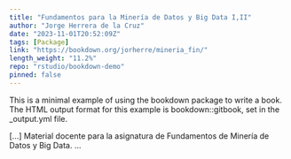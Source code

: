 ```yaml
---
title: "Fundamentos para la Minería de Datos y Big Data I,II"
author: "Jorge Herrera de la Cruz"
date: "2023-11-01T20:52:09Z"
tags: [Package]
link: "https://bookdown.org/jorherre/mineria_fin/"
length_weight: "11.2%"
repo: "rstudio/bookdown-demo"
pinned: false
---
```


<p>This is a minimal example of using the bookdown package to write a book.
The HTML output format for this example is bookdown::gitbook,
set in the _output.yml file.</p> [...] Material docente para la asignatura de Fundamentos de Minería de Datos y Big Data. ...

